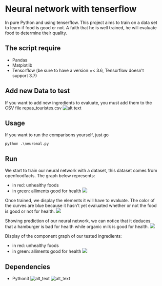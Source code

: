 # Neural network with tenserflow
In pure Python and using tenserflow.
This project aims to train on a data set to learn if food is good or not. A faith that he is well trained, he will evaluate food to determine their quality.
## The  script require
- Pandas
- Matplotlib
- Tensorflow (be sure to have a version =< 3.6, Tensorflow doesn't support 3.7)

## Add new Data to test
If you want to add new ingredients to evaluate, you must add them to the CSV file repas_touristes.csv
![alt text](https://zupimages.net/up/19/08/rihf.png)

## Usage
If you want to run the comparisons yourself, just go

    python .\neuronal.py
    
## Run
We start to train our neural network with a dataset, this dataset comes from openfoodfacts. The graph below represents:
- in red: unhealthy foods
- in green: alliments good for health
![](https://image.noelshack.com/fichiers/2019/08/7/1551024390-capture.png)

Once trained, we display the elements it will have to evaluate. The color of the curves are blue because it hasn't yet evaluated whether or not the food is good or not for health.
![](https://image.noelshack.com/fichiers/2019/08/7/1551024555-capture.png)

Showing prediction of our neural network, we can notice that it deduces that a hamburger is bad for health while organic milk is good for health.
![](https://image.noelshack.com/fichiers/2019/08/7/1551024812-capture.png)

Display of the component graph of our tested ingredients:
- in red: unhealthy foods
- in green: alliments good for health
![](https://image.noelshack.com/fichiers/2019/08/7/1551024944-capture.png)

## Dependencies
- Python3
![alt_text](https://d1q6f0aelx0por.cloudfront.net/product-logos/6bd224a8-e827-4593-b5b4-483338e9999e-python.png)
![alt_text](https://cdn-images-1.medium.com/max/480/1*cKG1LJvVTaWqSkYSyVqtsQ.png)


